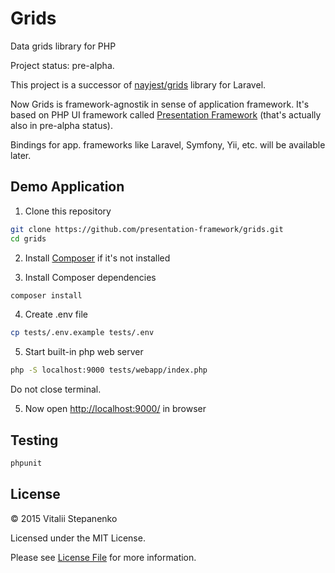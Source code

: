 # Grids

Data grids library for PHP

Project status: pre-alpha.

This project is a successor of [nayjest/grids](https://github.com/Nayjest/Grids) library for Laravel.

Now Grids is framework-agnostik in sense of application framework.
It's based on PHP UI framework called [Presentation Framework](https://github.com/presentation-framework/presentation-framework) (that's actually also in pre-alpha status).

Bindings for app. frameworks like Laravel, Symfony, Yii, etc. will be available later.

## Demo Application

1. Clone this repository
```bash
git clone https://github.com/presentation-framework/grids.git
cd grids
```

2. Install [Composer](https://getcomposer.org/) if it's not installed

3. Install Composer dependencies
 ```bash
 composer install
 ```

4. Create .env file
```bash
cp tests/.env.example tests/.env

```

5.  Start built-in php web server
```bash
php -S localhost:9000 tests/webapp/index.php
```
Do not close terminal.

5. Now open [http://localhost:9000/](http://localhost:9000/) in browser

## Testing

```bash
phpunit
```
## License

© 2015 Vitalii Stepanenko

Licensed under the MIT License.

Please see [License File](LICENSE) for more information.
